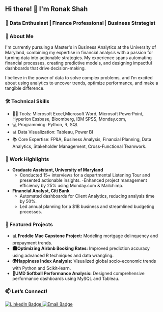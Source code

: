 ## Hi there! 👋 I'm Ronak Shah
### 🌟 Data Enthusiast | Finance Professional | Business Strategist 

  
### 🚀 About Me
I'm currently pursuing a Master's in Business Analytics at the University of Maryland, combining my expertise in financial analysis with a passion for turning data into actionable strategies. My experience spans automating financial processes, creating predictive models, and designing impactful dashboards that drive decision-making.

I believe in the power of data to solve complex problems, and I’m excited about using analytics to uncover trends, optimize performance, and make a tangible difference.

### 🛠 Technical Skills
- 👨‍💻 Tools: Microsoft Excel,Microsoft Word, Microsoft PowerPoint, Hyperion Essbase, Bloomberg, IBM SPSS, Monday.com, 
- 💻 Programming: Python, R, SQL
- 📊 Data Visualization: Tableau, Power BI
- 📚 Core Expertise: FP&A, Business Analysis, Financial Planning, Data Analytics, Stakeholder Management, Cross-Functional Teamwork.

### 💼 Work Highlights
- **Graduate Assistant, University of Maryland**
  - Conducted 15+ interviews for a departmental Listening Tour and presented actionable insights.
  -Enhanced project management efficiency by 25% using Monday.com & Mailchimp.
- **Financial Analyst, Citi Bank**
  - Automated dashboards for Client Analytics, reducing analysis time by 50%.
  - Led annual planning for a $1B business and streamlined budgeting processes.
 
### 🌟 Featured Projects
- **📊 Freddie Mac Capstone Project:** Modeling mortgage delinquency and prepayment trends.
- **🏙Optimizing Airbnb Booking Rates:** Improved prediction accuracy using advanced R techniques and data wrangling.
- **🌍Happiness Index Analysis:** Visualized global socio-economic trends with Python and Scikit-learn.
- **🏅UMD Softball Performance Analysis:** Designed comprehensive performance dashboards using MySQL and Tableau.

### 📫 Let’s Connect!
<a href="https://www.linkedin.com/in/ronak-v-shah/" target="_blank">
  <img src="https://img.shields.io/badge/-LinkedIn-0072b1?&style=for-the-badge&logo=linkedin&logoColor=white" alt="LinkedIn Badge" />
</a>
<a href="mailto:ronak99@umd.edu" target="_blank">
  <img src="https://img.shields.io/badge/-Email-D14836?&style=for-the-badge&logo=gmail&logoColor=white" alt="Email Badge" />
</a>





<!---
ronak-shah08/ronak-shah08 is a ✨ special ✨ repository because its `README.md` (this file) appears on your GitHub profile.
You can click the Preview link to take a look at your changes.
--->

